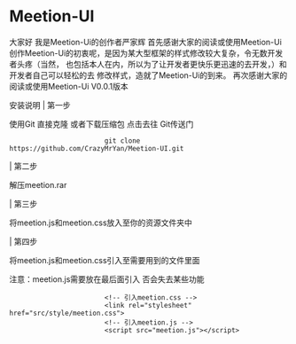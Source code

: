 # Meetion-UI
 大家好  我是Meetion-Ui的创作者严家辉  首先感谢大家的阅读或使用Meetion-Ui  创作Meetion-Ui的初衷呢，是因为某大型框架的样式修改较大复杂，令无数开发者头疼（当然，  也包括本人在内，所以为了让开发者更快乐更迅速的去开发，）和开发者自己可以轻松的去  修改样式，造就了Meetion-Ui的到来。  再次感谢大家的阅读或使用Meetion-Ui V0.0.1版本

安装说明
| 第一步

使用Git 直接克隆 或者下载压缩包 点击去往 Git传送门

                                

                            git clone https://github.com/CrazyMrYan/Meetion-UI.git
                                

                            
| 第二步

解压meetion.rar


| 第三步

将meetion.js和meetion.css放入至你的资源文件夹中


| 第四步

将meetion.js和meetion.css引入至需要用到的文件里面

注意：meetion.js需要放在最后面引入 否会失去某些功能
                                

                            <!-- 引入meetion.css -->
                            <link rel="stylesheet" href="src/style/meetion.css">
                            <!-- 引入meetion.js -->
                            <script src="meetion.js"></script>
                                
